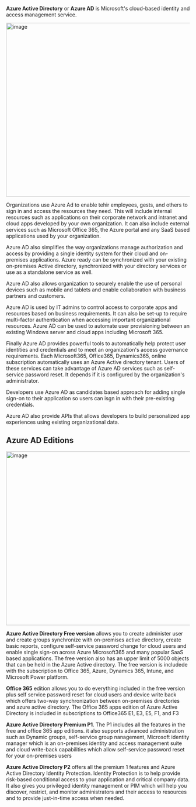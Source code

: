 **Azure Active Directory** or **Azure AD** is Microsoft's cloud-based identity and access management service.


<img width="924" height="475" alt="image" src="https://github.com/user-attachments/assets/25008b67-a7d4-4c2e-9e66-a7f2465dd980" />


Organizations use Azure Ad to enable tehir employees, gests, and others to sign in and access the resources they need. This will include internal resources such as applications on their corporate network and intranet and cloud apps developed by your own organization. It can also include external services such as Microsoft Office 365, the Azure portal and any SaaS based applications used by your organization.

Azure AD also simplifies the way organizations manage authorization and access by providing a single identity system for their cloud and on-premises applications. Azure ready can be synchronized with your existing on-premises Active directory, synchronized with your directory services or use as a standalone service as well.

Azure AD also allows organization to securely enable the use of personal devices such as mobile and tablets and enable collaboration with business partners and customers.

Azure AD is used by IT admins to control access to corporate apps and resources based on business requirements.
It can also be set-up to require multi-factor authentication when accessing important organizational resources.
Azure AD can be used to automate user provisioning between an existing Windows server and cloud apps including Microsoft 365.

Finally Azure AD provides powerful tools to automatically help protect user identities and credentials and to meet an organization's access governance requirements. Each Microsoft365, Office365, Dynamics365, online subscription automatically uses an Azure Active directory tenant. Users of these services can take advantage of Azure AD services such as self-service password reset. It depends if it is configured by the organization's administrator.

Developers use Azure AD as candidates based approach for adding single sign-on to their application so users can isgn in with their pre-existing credentials.

Azure AD also provide APIs that allows developers to build personalized app experiences using existing organizational data.


## Azure AD Editions

<img width="921" height="475" alt="image" src="https://github.com/user-attachments/assets/db95f018-7bb7-44b0-bda3-48a5ce857a06" />

**Azure Active Directory Free version** allows you to create administer user and create groups synchronize with on-premises active directory, create basic reports, configure self-service password change for cloud users and enable single sign-on across Azure Microsoft365 and many popular SaaS based applications. The free version also has an upper limit of 5000 objects that can be held in the Azure Active directory. The free version is includede with the subscription to Office 365, Azure, Dynamics 365, Intune, and Microsoft Power platform.


**Office 365** edition allows you to do everything included in the free version plus self service password reset for cloud users and device write back which offers two-way synchronization between on-premises directories and azure active directory. The Office 365 apps edition of Azure Active Directory is included in subscriptions to Office365 E1, E3, E5, F1, and F3


**Azure Active Directory Premium P1**. The P1 includes all the features in the free and office 365 app editions. it also supports advanced administration such as Dynamic groups, self-service group nanagement, Microsoft identity manager which is an on-premises identity and access management suite and cloud write-back capabilities which allow self-service password reset for your on-premises users


**Azure Active Directory P2** offers all the premium 1 features and Azure Active Directory Identity Protection. Identity Protection is to help provide risk-based conditional access to your application and critical company data. It also gives you privileged identity management or PIM which will help you discover, restrict, and monitor administrators and their access to resources and to provide just-in-time access when needed.

